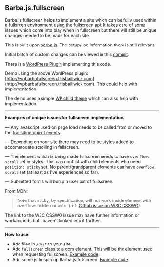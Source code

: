 ## Barba.js.fullscreen
Barba.js.fullscreen helps to implement a site which can be fully used within a fullsreen environment using the [fullscreen api](https://developer.mozilla.org/en-US/docs/Web/API/Fullscreen_API). It takes care of some issues which come into play when in fullscreen but there will still be unique changes needed to be made for each site.

This is built upon [barba.js](https://github.com/luruke/barba.js). The setup/use information there is still relevant.

Initial batch of custom changes can be viewed in this [commit](https://github.com/thisbailiwick/barba.js.fullscreen/commit/194d9addd2f5cee3aa7cf822e8ac95ceec1ea8ed).

There is a [WordPress Plugin](https://github.com/thisbailiwick/wp.barba.js.fullscreen) implementing this code.

Demo using the above WordPress plugin: [http://wpbarbafullscreen.thisbailiwick.com](http://wpbarbafullscreen.thisbailiwick.com). This could help with implementation.

The demo uses a simple [WP child theme](https://github.com/thisbailiwick/wp.barba.js.fullscreen.demo.theme) which can also help with implementation.

<hr>

**Examples of unique issues for fullscreen implementation.**

— Any javascript used on page load needs to be called from or moved to the [transition object events](http://barbajs.org/transition.html).

— Depending on your site there may need to be styles added to accommodate scrolling in fullscreen.

— The element which is being made fullscreen needs to have `overflow: scroll` set in styles. This can conflict with child elements who need `position: sticky` set. No parent/grandparent elements can have `overflow: scroll` set (at least as I've experienced so far).

— Submitted forms will bump a user out of fullscreen.

From MDN:
> Note that sticky, by specification, will not work inside element with overflow: hidden or auto. (ref: [Github issue on W3C CSSWG](https://github.com/w3c/csswg-drafts/issues/865))

The link to the W3C CSSWG issue may have further information or workarounds but I haven't looked into it further.

<hr>

**How to use:**

* Add files in `/dist` to your site.
* Add `fullscreen` class to a dom element. This will be the element used when requesting fullscreen. [Example code](https://github.com/thisbailiwick/wp.barba.js.fullscreen.demo.theme/blob/master/header.php).
* Add some js to spin up Barba.js.fullscreen. [Example code](https://github.com/thisbailiwick/wp.barba.js.fullscreen.demo.theme/blob/master/main.js).
